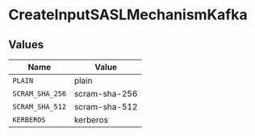 # CreateInputSASLMechanismKafka


## Values

| Name            | Value           |
| --------------- | --------------- |
| `PLAIN`         | plain           |
| `SCRAM_SHA_256` | scram-sha-256   |
| `SCRAM_SHA_512` | scram-sha-512   |
| `KERBEROS`      | kerberos        |